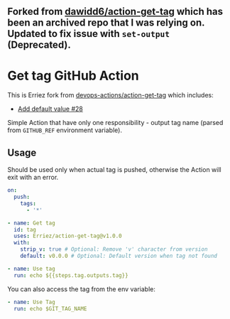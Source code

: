 ## Forked from [dawidd6/action-get-tag](https://github.com/dawidd6/action-get-tag) which has been an archived repo that I was relying on. Updated to fix issue with `set-output` (Deprecated). 

# Get tag GitHub Action

This is Erriez fork from [devops-actions/action-get-tag](https://github.com/devops-actions/action-get-tag) which 
includes:

- [Add default value #28 ](https://github.com/devops-actions/action-get-tag/pull/28)

Simple Action that have only one responsibility - output tag name (parsed from `GITHUB_REF` environment variable).

## Usage

Should be used only when actual tag is pushed, otherwise the Action will exit with an error.

```yaml
on:
  push:
    tags:
      - '*'
```

```yaml
- name: Get tag
  id: tag
  uses: Erriez/action-get-tag@v1.0.0
  with:
    strip_v: true # Optional: Remove 'v' character from version
    default: v0.0.0 # Optional: Default version when tag not found

- name: Use tag
  run: echo ${{steps.tag.outputs.tag}}
```

You can also access the tag from the env variable:
```yaml
- name: Use Tag
  run: echo $GIT_TAG_NAME
```
